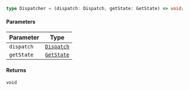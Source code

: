 ```ts
type Dispatcher = (dispatch: Dispatch, getState: GetState) => void;
```

#### Parameters

| Parameter  | Type                                 |
| ---------- | ------------------------------------ |
| `dispatch` | [`Dispatch`](./api_html/Dispatch.md) |
| `getState` | [`GetState`](./api_html/GetState.md) |

#### Returns

`void`

